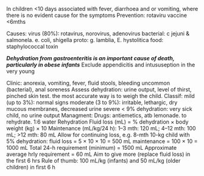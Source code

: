 In children
<10 days associated with fever, diarrhoea and or vomiting, where there is no evident cause for the symptoms
Prevention: rotaviru vaccine <6mths

Causes:
	virus (80%): rotavirus, norovirus, adenovirus
	bacterial: c jejuni & salmonela. e. coli, shigella
	proto: g. lamblia, E. hystolitica
	food: staphylococcal toxin

***Dehydration from gastroenteritis is an important cause of death, particularly in obese infants***
Exclude appendicitis and intususeption in the very young

Clinic:
	anorexia, vomiting, fever, fluid stools, bleeding uncommon (bacterial), anal soreness
	Assess dehydration: urine output, level of thirst, pinched skin test. the most accurate way is to weigh the child.
	Classif:
		mild (up to 3%): normal signs
		moderate (3 to 9%): irritable, lethargic, dry mucous membranes, decreased urine
		severe < 9% dehydration: very sick child, no urine output
Managment:
	Drugs: antiemetics, atb
	lemonade. to rehydrate. 1:6 water
	Rehydration
		Fluid loss (mL) = % dehydration × body weight (kg) × 10
		Maintenance (mL/kg/24 h): 1–3 mth: 120 mL; 4–12 mth: 100 mL; >12 mth: 80 mL 
		Allow for continuing loss, e.g. 8-mth 10-kg child with 5% dehydration: fluid loss = 5 × 10 × 10 = 500 mL maintenance = 100 × 10 = 1000 mL 
		Total 24-h requirement (minimum) = 1500 mL
		Approximate average hrly requirement = 60 mL
		Aim to give more (replace fluid loss) in the first 6 hrs
		Rule of thumb: 100 mL/kg (infants) and 50 mL/kg (older children) in first 6 h